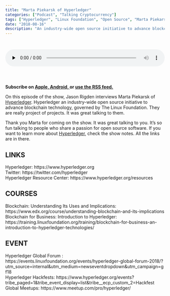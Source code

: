 ```yaml
---
title: "Marta Piekarsk of Hyperledger"
categories: ["Podcast", "Talking Cryptocurrency"]
tags: ["Hyperledger", "Linux Foundation", "Open Source", "Marta Piekarsk"]
date: "2018-08-16"
description: "An industry-wide open source initiative to advance blockchain technology"
---
```

<audio controls="" preload="none" style="padding-top:2em;padding-bottom:3em; width:100%;">
  <source src="http://traffic.libsyn.com/talkingcryptocurrency/TalkingCryptocurrency_023.mp3" type="audio/mpeg">
Your browser does not support the audio element.
</audio>

<p>
<strong>
Subscribe on 
        <a href="https://itunes.apple.com/us/podcast/talking-cryptocurrency/id1388099603?mt=2app=podcast">
            Apple,
        </a>
        <a href="https://www.google.com/podcasts?feed=aHR0cDovL3RhbGtpbmdjcnlwdG9jdXJyZW5jeS5saWJzeW4uY29tL3Jzcw%3D%3D">
          Android,
        </a>
        or
        <a href="http://talkingcryptocurrency.libsyn.com/rss">
          use the RSS feed.
         </a>
</strong>
</p>

On this episode of the show, Jason Rigden interviews Marta Piekarsk of <a href="https://www.hyperledger.org">Hyperledger</a>. Hyperledger an industry-wide open source initiative to advance blockchain technology, governed by The Linux Foundation. They are really project of projects. It was great talking to them. 

Thank you Marta for coming on the show. It was great talking to you. It’s so fun talking to people who share a passion for open source software. If you want to learn more about  <a href="https://www.hyperledger.org">Hyperledger</a>, check the show notes. All the links are in there.


<h2>LINKS</h2>
Hyperledger: https://www.hyperledger.org<br>
Twitter: https://twitter.com/hyperledger<br>
Hyperledger Resource Center: https://www.hyperledger.org/resources

<h2>COURSES</h2>
Blockchain: Understanding Its Uses and Implications: https://www.edx.org/course/understanding-blockchain-and-its-implications<br>
Blockchain for Business: Introduction to Hyperledger: https://training.linuxfoundation.org/training/blockchain-for-business-an-introduction-to-hyperledger-technologies/

<h2>EVENT</h2>
Hyperledger Global Forum : https://events.linuxfoundation.org/events/hyperledger-global-forum-2018/?utm_source=internal&utm_medium=newseventdropdown&utm_campaign=gf18<br>
Hyperledger Hackfests: https://www.hyperledger.org/events?tribe_paged=1&tribe_event_display=list&tribe__ecp_custom_2=Hackfest<br>
Global Meetups: https://www.meetup.com/pro/hyperledger/